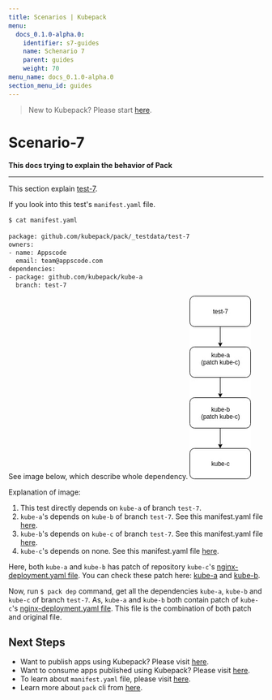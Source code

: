 ```yaml
---
title: Scenarios | Kubepack
menu:
  docs_0.1.0-alpha.0:
    identifier: s7-guides
    name: Schenario 7
    parent: guides
    weight: 70
menu_name: docs_0.1.0-alpha.0
section_menu_id: guides
---
```


> New to Kubepack? Please start [here](/docs/concepts/README.md).

# Scenario-7

**This docs trying to explain the behavior of Pack**
***

This section explain [test-7](https://github.com/kubepack/pack/tree/master/_testdata/test-7).

If you look into this test's `manifest.yaml` file.

```console
$ cat manifest.yaml

package: github.com/kubepack/pack/_testdata/test-7
owners:
- name: Appscode
  email: team@appscode.com
dependencies:
- package: github.com/kubepack/kube-a
  branch: test-7
```

See image below, which describe whole dependency.
![alt text](/_testdata/test-7/test-7.jpg)

Explanation of image:

1. This test directly depends on `kube-a` of branch `test-7`.
2. `kube-a`'s depends on `kube-b` of branch `test-7`.
See this manifest.yaml file [here](https://github.com/kubepack/kube-a/blob/test-7/manifest.yaml).
3. `kube-b`'s depends on `kube-c` of branch `test-7`.
See this manifest.yaml file [here](https://github.com/kubepack/kube-b/blob/test-7/manifest.yaml).
4. `kube-c`'s depends on none.
See this manifest.yaml file [here](https://github.com/kubepack/kube-c/blob/test-7/manifest.yaml).

Here, both `kube-a` and `kube-b` has patch of repository `kube-c`'s [nginx-deployment.yaml file](https://github.com/kubepack/kube-c/blob/test-7/nginx-deployment.yaml).
You can check these patch here:
[kube-a](https://github.com/kubepack/kube-a/blob/test-7/patch/github.com/kubepack/kube-c/nginx-deployment.yaml) and
 [kube-b](https://github.com/kubepack/kube-b/blob/test-7/patch/github.com/kubepack/kube-c/nginx-deployment.yaml).


Now, run `$ pack dep` command, get all the dependencies `kube-a`, `kube-b` and  `kube-c` of branch `test-7`.
As, `kube-a` and `kube-b` both contain patch of `kube-c`'s [nginx-deployment.yaml file](https://github.com/kubepack/kube-c/blob/test-7/nginx-deployment.yaml).
This file is the combination of both patch and original file.

## Next Steps

- Want to publish apps using Kubepack? Please visit [here](/docs/concepts/how/publisher.md).
- Want to consume apps published using Kubepack? Please visit [here](/docs/concepts/how/user.md).
- To learn about `manifest.yaml` file, please visit [here](/docs/concepts/how/manifest.md).
- Learn more about `pack` cli from [here](/docs/concepts/how/cli.md).
